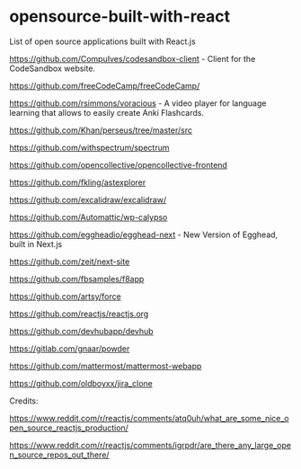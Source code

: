 # opensource-built-with-react
List of open source applications built with React.js


https://github.com/CompuIves/codesandbox-client - Client for the CodeSandbox website.

https://github.com/freeCodeCamp/freeCodeCamp/

https://github.com/rsimmons/voracious - A video player for language learning that allows to easily create Anki Flashcards.

https://github.com/Khan/perseus/tree/master/src

https://github.com/withspectrum/spectrum

https://github.com/opencollective/opencollective-frontend

https://github.com/fkling/astexplorer

https://github.com/excalidraw/excalidraw/

https://github.com/Automattic/wp-calypso

https://github.com/eggheadio/egghead-next - New Version of Egghead, built in Next.js

https://github.com/zeit/next-site

https://github.com/fbsamples/f8app

https://github.com/artsy/force

https://github.com/reactjs/reactjs.org 

https://github.com/devhubapp/devhub

https://gitlab.com/gnaar/powder

https://github.com/mattermost/mattermost-webapp

https://github.com/oldboyxx/jira_clone


Credits:

https://www.reddit.com/r/reactjs/comments/atq0uh/what_are_some_nice_open_source_reactjs_production/

https://www.reddit.com/r/reactjs/comments/igrpdr/are_there_any_large_open_source_repos_out_there/
